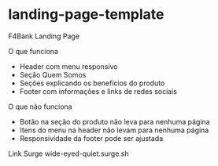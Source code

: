 # landing-page-template

F4Bank Landing Page

O que funciona
- Header com menu responsivo
- Seção Quem Somos
- Seções explicando os benefícios do produto
- Footer com informações e links de redes sociais

O que não funciona
- Botão na seção do produto não leva para nenhuma página
- Itens do menu na header não levam para nenhuma página
- Responsividade da footer pode ser ajustada

Link Surge
wide-eyed-quiet.surge.sh
